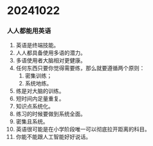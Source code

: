 # 20241022

### 人人都能用英语

1. 英语是终端技能。
2. 人人都具备使用多语的潜力。
3. 多语使用者大脑相对更健康。
4. 任何东西只要你觉得需要练，那么就要遵循两个原则：
   1. 密集训练；
   2. 系统地练。
5. 练是对大脑的训练。
6. 短时间内足量重复。
7. 知识点系统化。
8. 练习的时候要做到系统全面。
9. 密集且系统。
10. 英语很可能是在小学阶段唯一可以彻底拉开距离的科目。
11. 你能不能跟人工智能好好说话。